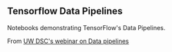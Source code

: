 ## Tensorflow Data Pipelines

Notebooks demonstrating TensorFlow's Data Pipelines. 

From [UW DSC's webinar on Data pipelines](https://www.youtube.com/watch?v=M629NboyEEw)
